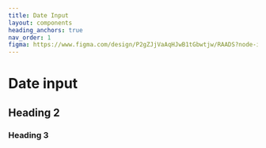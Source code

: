 ```yaml
---
title: Date Input
layout: components
heading_anchors: true
nav_order: 1
figma: https://www.figma.com/design/P2gZJjVaAqHJwB1tGbwtjw/RAADS?node-id=5178-8295&t=DaQuC2pMFYEZZcOO-1
---
```


# Date input

## Heading 2

### Heading 3
